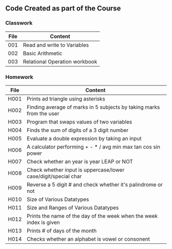 ## Code Created as part of the Course

### Classwork
|File|Content|
|---|---|
|001|Read and write to Variables|
|002|Basic Arithmetic|
|003|Relational Operation workbook|


### Homework

|File|Content|
|---|---|
|H001|Prints ad triangle using asterisks|
|H002|Finding average of marks in 5 subjects by taking marks from the user|
|H003|Program that swaps values of two variables|
|H004|Finds the sum of digits of a 3 digit number|
|H005|Evaluate a double expression by taking an input|
|H006|A calculator performing + - * / avg min max tan cos sin power|
|H007|Check whether an year is year LEAP or NOT|
|H008|Check whether input is uppercase/lower case/digit/special char|
|H009|Reverse a 5 digit # and check whether it's palindrome or not|
|H010|Size of Various Datatypes|
|H011|Size and Ranges of Various Datatypes|
|H012|Prints the name of the day of the week when the week index is given|
|H013|Prints # of days of the month|
|H014|Checks whether an alphabet is vowel or consonent|